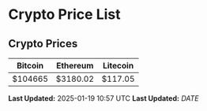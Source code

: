 # Crypto Price List

## Crypto Prices
| Bitcoin | Ethereum | Litecoin |
| ------- | -------- | -------- |
| $104665 | $3180.02 | $117.05 |
**Last Updated:** 2025-01-19 10:57 UTC
**Last Updated:** $DATE$

